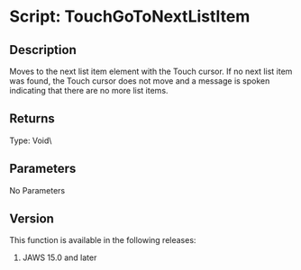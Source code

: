 # Script: TouchGoToNextListItem

## Description

Moves to the next list item element with the Touch cursor. If no next
list item was found, the Touch cursor does not move and a message is
spoken indicating that there are no more list items.

## Returns

Type: Void\

## Parameters

No Parameters

## Version

This function is available in the following releases:

1.  JAWS 15.0 and later
